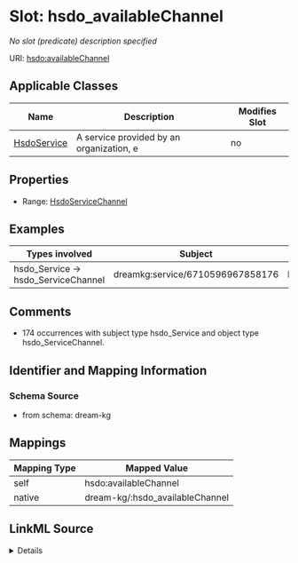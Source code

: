 

# Slot: hsdo_availableChannel


_No slot (predicate) description specified_





URI: [hsdo:availableChannel](http://schema.org/availableChannel)



<!-- no inheritance hierarchy -->





## Applicable Classes

| Name | Description | Modifies Slot |
| --- | --- | --- |
| [HsdoService](HsdoService.md) | A service provided by an organization, e |  no  |







## Properties

* Range: [HsdoServiceChannel](HsdoServiceChannel.md)






## Examples

| Types involved | Subject | Predicate | Object |
| --- | --- | --- | --- |
| hsdo_Service → hsdo_ServiceChannel | dreamkg:service/6710596967858176 | hsdo:availableChannel | dreamkg:service/channel/P-6710596967858176 |


## Comments

* 174 occurrences with subject type hsdo_Service and object type hsdo_ServiceChannel.

## Identifier and Mapping Information







### Schema Source


* from schema: dream-kg




## Mappings

| Mapping Type | Mapped Value |
| ---  | ---  |
| self | hsdo:availableChannel |
| native | dream-kg/:hsdo_availableChannel |




## LinkML Source

<details>
```yaml
name: hsdo_availableChannel
description: No slot (predicate) description specified
comments:
- 174 occurrences with subject type hsdo_Service and object type hsdo_ServiceChannel.
examples:
- description: hsdo_Service → hsdo_ServiceChannel
  object:
    example_object: dreamkg:service/channel/P-6710596967858176
    example_object_type: hsdo_ServiceChannel
    example_predicate: hsdo:availableChannel
    example_subject: dreamkg:service/6710596967858176
    example_subject_type: hsdo_Service
from_schema: dream-kg
rank: 1000
slot_uri: hsdo:availableChannel
alias: hsdo_availableChannel
domain_of:
- hsdo_Service
range: hsdo_ServiceChannel

```
</details>